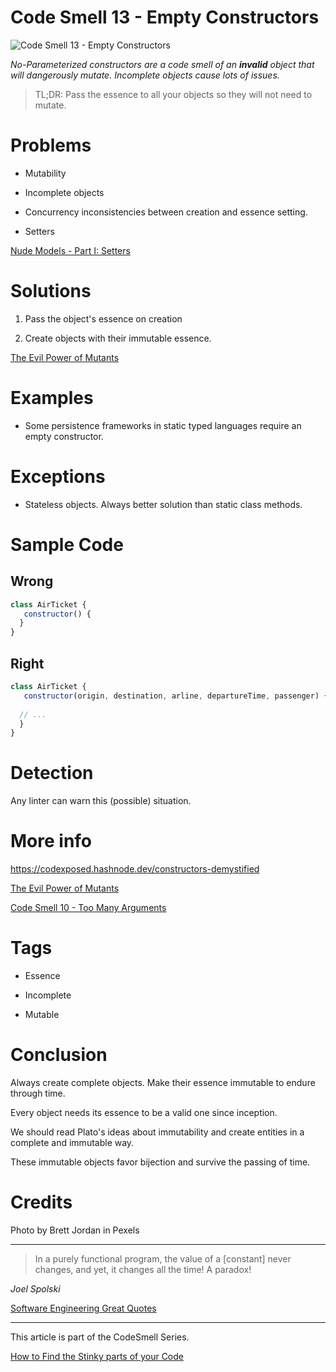# Code Smell 13 - Empty Constructors

![Code Smell 13 - Empty Constructors](pexels-brett-jordan-4692281.jpg)

*No-Parameterized constructors are a code smell of an **invalid** object that will dangerously mutate.
Incomplete objects cause lots of issues.*

> TL;DR: Pass the essence to all your objects so they will not need to mutate.

# Problems

- Mutability

- Incomplete objects

- Concurrency inconsistencies between creation and essence setting.

- Setters

[Nude Models - Part I: Setters](../../Theory/Nude%20Models - Part%20I Setters/readme.md)

# Solutions

1. Pass the object's essence on creation

2. Create objects with their immutable essence.

[The Evil Power of Mutants](../../Theory/The%20Evil%20Power%20of%20Mutants/readme.md)

# Examples

- Some persistence frameworks in static typed languages require an empty constructor.

# Exceptions

- Stateless objects. Always better solution than static class methods.

# Sample Code

## Wrong

[Gist Url]: # (https://gist.github.com/mcsee/d9d34fad693fd4f6309d68636a5010e5)
```javascript
class AirTicket {
   constructor() {     
  }
}
```

## Right

[Gist Url]: # (https://gist.github.com/mcsee/2e8f884045798f699399bf1ba9c26ab2)
```javascript
class AirTicket {
   constructor(origin, destination, arline, departureTime, passenger) {     
     
  // ...
  }
}
```

# Detection

Any linter can warn this (possible) situation.

# More info

https://codexposed.hashnode.dev/constructors-demystified

[The Evil Power of Mutants](../../Theory/The%20Evil%20Power%20of%20Mutants/readme.md)

[Code Smell 10 - Too Many Arguments](../../Code%20Smells/Code%20Smell%2010%20-%20Too%20Many%20Arguments/readme.md)

# Tags

- Essence

- Incomplete

- Mutable

# Conclusion

Always create complete objects. Make their essence immutable to endure through time.

Every object needs its essence to be a valid one since inception.

We should read Plato's ideas about immutability and create entities in a complete and immutable way.

These immutable objects favor bijection and survive the passing of time.

# Credits

Photo by Brett Jordan in Pexels

* * *

> In a purely functional program, the value of a [constant] never changes, and yet, it changes all the time! A paradox!

_Joel Spolski_

[Software Engineering Great Quotes](../../Quotes/Software%20Engineering%20Great%20Quotes/readme.md)

* * * 

This article is part of the CodeSmell Series.

[How to Find the Stinky parts of your Code](../../Code%20Smells/How%20to%20Find%20the%20Stinky%20parts%20of%20your%20Code/readme.md)
